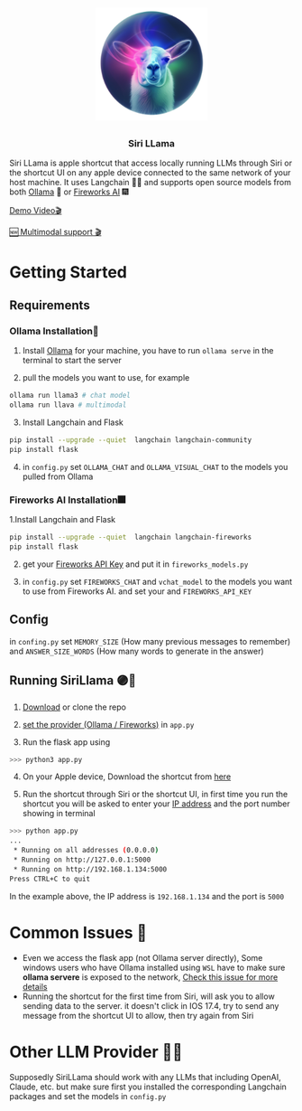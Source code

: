 <div align = "center">
<h1>
    <img src = "https://github.com/0ssamaak0/SiriLLama/blob/main/assets/icon.png?raw=true" width = 200 height = 200>
<br>

</h1>

<h3>
Siri LLama
</h3>
</div>

Siri LLama is apple shortcut that access locally running LLMs through Siri or the shortcut UI on any apple device connected to the same network of your host machine. It uses Langchain 🦜🔗 and supports open source models from both [Ollama](https://ollama.com/) 🦙 or [Fireworks AI](https://fireworks.ai/) 🎆

[Demo Video🎬](https://twitter.com/0ssamaak0/status/1772356905064665530)

[🆕 Multimodal support 🎬](https://twitter.com/0ssamaak0/status/1782462691291890148)

# Getting Started
## Requirements
### Ollama Installation🦙
1. Install [Ollama](https://ollama.com/) for your machine, you have to run `ollama serve` in the terminal to start the server

2. pull the models you want to use, for example
```bash
ollama run llama3 # chat model
ollama run llava # multimodal
```

3. Install Langchain and Flask
```bash
pip install --upgrade --quiet  langchain langchain-community
pip install flask
```

4. in `config.py` set `OLLAMA_CHAT` and `OLLAMA_VISUAL_CHAT` to the models you pulled from Ollama
### Fireworks AI Installation🎆

1.Install Langchain and Flask

```bash
pip install --upgrade --quiet  langchain langchain-fireworks
pip install flask
```

2. get your [Fireworks API Key](http://fireworks.ai/) and put it in `fireworks_models.py`

3. in `config.py` set `FIREWORKS_CHAT` and `vchat_model` to the models you want to use from Fireworks AI. and set your and `FIREWORKS_API_KEY` 

## Config
in `confing.py` set `MEMORY_SIZE` (How many previous messages to remember) and `ANSWER_SIZE_WORDS` (How many words to generate in the answer)

## Running SiriLlama 🟣🦙

1. [Download](https://github.com/0ssamaak0/SiriLLama/archive/refs/heads/main.zip) or clone the repo 

2. [set the provider (Ollama / Fireworks)](https://github.com/0ssamaak0/SiriLLama/blob/d07ff97a0eb07db08601e5e3fe0254c6f05aee50/app.py#L18) in `app.py` 

3. Run the flask app using
```bash
>>> python3 app.py
```

4. On your Apple device, Download the shortcut from [here](https://www.icloud.com/shortcuts/4a1c41c6f4ec49908d0cd67cab7860b7)

5. Run the shortcut through Siri or the shortcut UI, in first time you run the shortcut you will be asked to enter your [IP address](https://stackoverflow.com/a/15864222) and the port number showing in terminal
```bash
>>> python app.py
...
 * Running on all addresses (0.0.0.0)
 * Running on http://127.0.0.1:5000
 * Running on http://192.168.1.134:5000
Press CTRL+C to quit
```
In the example above, the IP address is `192.168.1.134` and the port is `5000`



# Common Issues 🐞
- Even we access the flask app (not Ollama server directly), Some windows users who have Ollama installed using `WSL` have to make sure **ollama servere** is exposed to the network, [Check this issue for more details](https://github.com/ollama/ollama/issues/1431)
- Running the shortcut for the first time from Siri, will ask you to allow sending data to the server. it doesn't click in IOS 17.4, try to send any message from the shortcut UI to allow, then try again from Siri

# Other LLM Provider 🤖🤖
Supposedly SiriLLama should work with any LLMs that including OpenAI, Claude, etc. but make sure first you installed the corresponding Langchain packages and set the models in `config.py`

